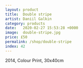 ```yaml
---
layout: product
title:  Double stripe
artist: Daniil Galkin
category: products
date:   2020-02-27 15:53:28 +0000
image:  double-stripe.jpg
price: £50
permalink: /shop/double-stripe
index: 42
---
```

2014, Colour Print, 30x40cm
